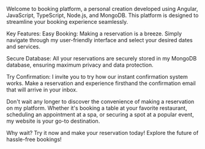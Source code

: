 Welcome to booking platform, a personal creation developed using Angular, JavaScript, TypeScript, Node.js, and MongoDB. This platform is designed to streamline your booking experience seamlessly.

Key Features: Easy Booking: Making a reservation is a breeze. Simply navigate through my user-friendly interface and select your desired dates and services.

Secure Database: All your reservations are securely stored in my MongoDB database, ensuring maximum privacy and data protection.

Try Confirmation: I invite you to try how our instant confirmation system works. Make a reservation and experience firsthand the confirmation email that will arrive in your inbox.

Don't wait any longer to discover the convenience of making a reservation on my platform. Whether it's booking a table at your favorite restaurant, scheduling an appointment at a spa, or securing a spot at a popular event, my website is your go-to destination.

Why wait? Try it now and make your reservation today! Explore the future of hassle-free bookings!
